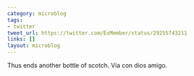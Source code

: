 ```yaml
---
category: microblog
tags:
- twitter
tweet_url: https://twitter.com/ExMember/status/29255743211
links: []
layout: microblog
---
```

Thus ends another bottle of scotch. Via con dios amigo.
